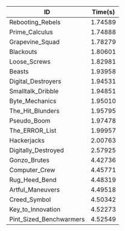 |ID|Time(s)|
|-|-|
|Rebooting_Rebels|1.74589|
|Prime_Calculus|1.74888|
|Grapevine_Squad|1.78279|
|Blackouts|1.80601|
|Loose_Screws|1.82981|
|Beasts|1.93958|
|Digital_Destroyers|1.94531|
|Smalltalk_Dribble|1.94851|
|Byte_Mechanics|1.95010|
|The_Hit_Blunders|1.95795|
|Pseudo_Boom|1.97478|
|The_ERROR_List|1.99957|
|Hackerjacks|2.00763|
|Digitally_Destroyed|2.57925|
|Gonzo_Brutes|4.42736|
|Computer_Crew|4.45771|
|Rug_Heed_Bend|4.48319|
|Artful_Maneuvers|4.49518|
|Creed_Symbol|4.50342|
|Key_to_Innovation|4.52273|
|Pint_Sized_Benchwarmers|4.52549|
